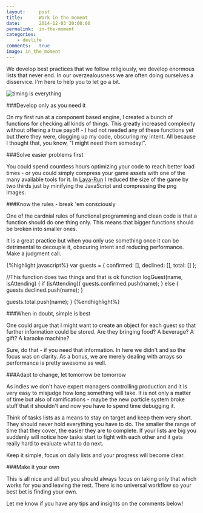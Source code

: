 ```yaml
---
layout:     post
title:      Work in the moment
date:       2014-12-03 20:00:00
permalink:  in-the-moment
categories:
    - devlife
comments:   true
image: in_the_moment
---
```


We develop best practices that we follow religiously, we develop enormous lists that never end. In our overzealousness we are often doing ourselves a disservice. I'm here to help you to let go a bit.

![timing is everything]({{site.baseurl}}/assets/in_the_moment.png)

###Develop only as you need it

On my first run at a component based engine, I created a bunch of functions for checking all kinds of things. This greatly increased complexity without offering a true payoff - I had not needed any of these functions yet but there they were, clogging up my code, obscuring my intent. All because I thought that, you know, "I might need them someday!".

###Solve easier problems first

You could spend countless hours optimizing your code to reach better load times - or you could simply compress your game assets with one of the many available tools for it. In [Lava-Run]({{site.baseurl}}/games/lava-run) I reduced the size of the game by two thirds just by minifying the JavaScript and compressing the png images.

###Know the rules - break 'em consciously

One of the cardnial rules of functional programming and clean code is that a function should do one thing only. This means that bigger functions should be broken into smaller ones.

It is a great practice but when you only use something once it can be detrimental to decouple it, obscuring intent and reducing performance. Make a judgment call.

{%highlight javascript%}
var guests = {
  confirmed: [],
  declined: [],
  total: []
};

//This function does two things and that is ok
function logGuest(name, isAttending) {
  if (isAttending){
    guests.confirmed.push(name);
  } else {
    guests.declined.push(name);
  }
  
  guests.total.push(name);
}
{%endhighlight%}


###When in doubt, simple is best

One could argue that I might want to create an object for each guest so that further information could be stored. Are they bringing food? A beverage? A gift? A karaoke machine?

Sure, do that - if you need that information. In here we didn't and so the focus was on clarity. As a bonus, we are merely dealing with arrays so performance is pretty awesome as well.

###Adapt to change, let tomorrow be tomorrow

As indies we don't have expert managers controlling production and it is very easy to misjudge how long something will take. It is not only a matter of time but also of ramifications - maybe the new particle system broke stuff that it shouldn't and now you have to spend time debugging it.

Think of tasks lists as a means to stay on target and keep them very short. They should never hold everything you have to do. The smaller the range of time that they cover, the easier they are to complete. If your lists are big you suddenly will notice how tasks start to fight with each other and it gets really hard to evaluate what to do next.

Keep it simple, focus on daily lists and your progress will become clear.

###Make it your own

This is all nice and all but you should always focus on taking only that which works for you and leaving the rest. There is no universal workflow so your best bet is finding your own.

Let me know if you have any tips and insights on the comments below!